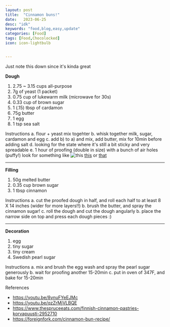 ```yaml
---
layout: post
title:  "Cinnamon buns!"
date:   2023-06-25
desc: "idk"
keywords: "food,blog,easy,update"
categories: [Food]
tags: [Food,Chocolocked]
icon: icon-lightbulb


---
```


Just note this down since it's kinda great 

**Dough** 
1. 2.75 ~ 3.15 cups all-purpose
2. 7g of yeast (1 packet)
3. 0.75 cup of lukewarm milk (microwave for 30s)
4. 0.33 cup of brown sugar
5. 1 (.15) tbsp of cardamon
6. 75g butter
7. 1 egg
8. 1 tsp sea salt


Instructions 
a. flour + yeast mix togehter 
b. whisk together milk, sugar, cardamon and egg
c. add b) to a) and mix, add butter, mix for 10min before adding salt 
d. looking for the state where it's still a bit sticky and very spreadable 
e. 1 hour of proofing (double in size) with a bunch of air holes (puffy!)
look for something like ![this](../_postimgs/IMG_0165.jgp) [this](../_postimgs/IMG_0166.jpg) or [that](../postimgs/IMG_0167.jpg)

---
**Filling** 
1. 50g melted butter
2. 0.35 cup brown sugar
3. 1 tbsp cinnamon

Instructions
a. cut the proofed dough in half, and roll each half to at least 8 X 14 inches (wider for more layers!!)
b. brush the butter, and spray the cinnamon sugar!
c. roll the dough and cut the dough angularly
b. place the narrow side on top and press each dough pieces :) 

---
**Decoration**
1. egg
2. tiny sugar
3. tiny cream
4. Swedish pearl sugar

Instructions 
a. mix and brush the egg wash and spray the pearl sugar generously 
b. wait for proofing another 15-20min 
c. put in oven of 347F, and bake for 15-20min 










References
* https://youtu.be/8ynuFYeEJMc
* https://youtu.be/qzZrMjVLBQE
* https://www.thespruceeats.com/finnish-cinnamon-pastries-korvapuusti-2952710
* https://foreignfork.com/cinnamon-bun-recipe/

